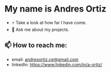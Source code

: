 # My name is Andres Ortiz

- ⚡ Take a look at how far I have come.
- 💬 Ask me about my projects.

## 📫 How to reach me:
- email: andresortiz.ce@gmail.com
- linkedIn: https://www.linkedin.com/in/a-ortiz/
<!--
**andresalxortiz/andresalxortiz** is a ✨ _special_ ✨ repository because its `README.md` (this file) appears on your GitHub profile.

Here are some ideas to get you started:

- 🔭 I’m currently working on ...
- 🌱 I’m currently learning ...
- 👯 I’m looking to collaborate on ...
- 🤔 I’m looking for help with ...
- 💬 Ask me about ...
- 📫 How to reach me: ...
- 😄 Pronouns: ...
- ⚡ Fun fact: ...
-->
